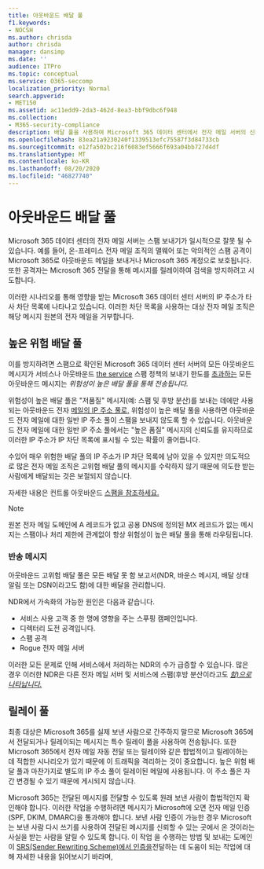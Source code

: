 ```yaml
---
title: 아웃바운드 배달 풀
f1.keywords:
- NOCSH
ms.author: chrisda
author: chrisda
manager: dansimp
ms.date: ''
audience: ITPro
ms.topic: conceptual
ms.service: O365-seccomp
localization_priority: Normal
search.appverid:
- MET150
ms.assetid: ac11edd9-2da3-462d-8ea3-bbf9dbc6f948
ms.collection:
- M365-security-compliance
description: 배달 풀을 사용하여 Microsoft 365 데이터 센터에서 전자 메일 서버의 신뢰도를 보호하는 방법에 대해 알아봅니다.
ms.openlocfilehash: 83ea21a9230240f1339513efc75587f3d84733cb
ms.sourcegitcommit: e12fa502bc216f6083ef5666f693a04bb727d4df
ms.translationtype: MT
ms.contentlocale: ko-KR
ms.lasthandoff: 08/20/2020
ms.locfileid: "46827740"
---
```

# <a name="outbound-delivery-pools"></a>아웃바운드 배달 풀

Microsoft 365 데이터 센터의 전자 메일 서버는 스팸 보내기가 일시적으로 잘못 될 수 있습니다. 예를 들어, 온-프레미스 전자 메일 조직의 맬웨어 또는 악의적인 스팸 공격이 Microsoft 365로 아웃바운드 메일을 보내거나 Microsoft 365 계정으로 보호됩니다. 또한 공격자는 Microsoft 365 전달을 통해 메시지를 릴레이하여 검색을 방지하려고 시도합니다.

이러한 시나리오를 통해 영향을 받는 Microsoft 365 데이터 센터 서버의 IP 주소가 타사 차단 목록에 나타나고 있습니다. 이러한 차단 목록을 사용하는 대상 전자 메일 조직은 해당 메시지 원본의 전자 메일을 거부합니다.

## <a name="high-risk-delivery-pool"></a>높은 위험 배달 풀
이를 방지하려면 스팸으로 확인된 Microsoft 365 데이터 센터 서버의 모든 아웃바운드 메시지가 서비스나 아웃바운드 [the service](https://docs.microsoft.com/office365/servicedescriptions/exchange-online-service-description/exchange-online-limits#sending-limits-across-office-365-options) 스팸 정책의 보내기 한도를 [초과하는](configure-the-outbound-spam-policy.md) 모든 아웃바운드 메시지는 _위험성이 높은 배달 풀을 통해 전송됩니다._

위험성이 높은 배달 풀은 "저품질" 메시지(예: 스팸 및 후방 분산)를 보내는 데에만 사용되는 아웃바운드 전자 [메일의 IP 주소 풀로,](backscatter-messages-and-eop.md) 위험성이 높은 배달 풀을 사용하면 아웃바운드 전자 메일에 대한 일반 IP 주소 풀이 스팸을 보내지 않도록 할 수 있습니다. 아웃바운드 전자 메일에 대한 일반 IP 주소 풀에서는 "높은 품질" 메시지의 신뢰도를 유지하므로 이러한 IP 주소가 IP 차단 목록에 표시될 수 있는 확률이 줄어듭니다.

수있어 매우 위험한 배달 풀의 IP 주소가 IP 차단 목록에 남아 있을 수 있지만 의도적으로 많은 전자 메일 조직은 고위험 배달 풀의 메시지를 수락하지 않기 때문에 의도한 받는 사람에게 배달되는 것은 보절되지 않습니다.

자세한 내용은 컨트롤 아웃바운드 [스팸을 참조하세요.](outbound-spam-controls.md)

> [!NOTE]
> 원본 전자 메일 도메인에 A 레코드가 없고 공용 DNS에 정의된 MX 레코드가 없는 메시지는 스팸이나 처리 제한에 관계없이 항상 위험성이 높은 배달 풀을 통해 라우팅됩니다.

### <a name="bounce-messages"></a>반송 메시지

아웃바운드 고위험 배달 풀은 모든 배달 못 함 보고서(NDR, 바운스 메시지, 배달 상태 알림 또는 DSN이라고도 함)에 대한 배달을 관리합니다.

NDR에서 가속화의 가능한 원인은 다음과 같습니다.

- 서비스 사용 고객 중 한 명에 영향을 주는 스푸핑 캠페인입니다.
- 디렉터리 도전 공격입니다.
- 스팸 공격
- Rogue 전자 메일 서버

이러한 모든 문제로 인해 서비스에서 처리하는 NDR의 수가 급증할 수 있습니다. 많은 경우 이러한 NDR은 다른 전자 메일 서버 및 서비스에 스팸(후방 분산이라고도 _[함)으로 나타납니다.](backscatter-messages-and-eop.md)_

## <a name="relay-pool"></a>릴레이 풀

최종 대상은 Microsoft 365를 실제 보낸 사람으로 간주하지 말므로 Microsoft 365에서 전달되거나 릴레이되는 메시지는 특수 릴레이 풀을 사용하여 전송됩니다. 또한 Microsoft 365에서 전자 메일 자동 전달 또는 릴레이와 같은 합법적이고 릴레이하는 데 적합한 시나리오가 있기 때문에 이 트래픽을 격리하는 것이 중요합니다. 높은 위험 배달 풀과 마찬가지로 별도의 IP 주소 풀이 릴레이된 메일에 사용됩니다. 이 주소 풀은 자간 변경될 수 있기 때문에 게시되지 않습니다.

Microsoft 365는 전달된 메시지를 전달할 수 있도록 원래 보낸 사람이 합법적인지 확인해야 합니다. 이러한 작업을 수행하려면 메시지가 Microsoft에 오면 전자 메일 인증(SPF, DKIM, DMARC)을 통과해야 합니다. 보낸 사람 인증이 가능한 경우 Microsoft는 보낸 사람 다시 쓰기를 사용하여 전달된 메시지를 신뢰할 수 있는 곳에서 온 것이라는 사실을 받는 사람을 알릴 수 있도록 합니다. 이 작업 을 수행하는 방법 및 보내는 도메인이 [SRS(Sender Rewriting Scheme)에서 인증을](https://docs.microsoft.com/office365/troubleshoot/antispam/sender-rewriting-scheme)전달하는 데 도움이 되는 작업에 대해 자세한 내용을 읽어보시기 바라며,
